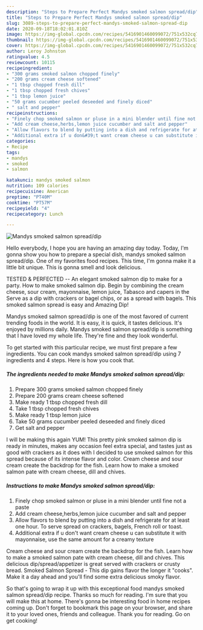```yaml
---
description: "Steps to Prepare Perfect Mandys smoked salmon spread/dip"
title: "Steps to Prepare Perfect Mandys smoked salmon spread/dip"
slug: 3089-steps-to-prepare-perfect-mandys-smoked-salmon-spread-dip
date: 2020-09-18T18:02:01.810Z
image: https://img-global.cpcdn.com/recipes/5416901460099072/751x532cq70/mandys-smoked-salmon-spreaddip-recipe-main-photo.jpg
thumbnail: https://img-global.cpcdn.com/recipes/5416901460099072/751x532cq70/mandys-smoked-salmon-spreaddip-recipe-main-photo.jpg
cover: https://img-global.cpcdn.com/recipes/5416901460099072/751x532cq70/mandys-smoked-salmon-spreaddip-recipe-main-photo.jpg
author: Leroy Johnston
ratingvalue: 4.5
reviewcount: 10115
recipeingredient:
- "300 grams smoked salmon chopped finely"
- "200 grams cream cheese softened"
- "1 tbsp chopped fresh dill"
- "1 tbsp chopped fresh chives"
- "1 tbsp lemon juice"
- "50 grams cucumber peeled deseeded and finely diced"
- " salt and pepper"
recipeinstructions:
- "Finely chop smoked salmon or pluse in a mini blender until fine not a paste"
- "Add cream cheese,herbs,lemon juice cucumber and salt and pepper"
- "Allow flavors to blend by putting into a dish and refrigerate for at least one hour. To serve spread on crackers, bagels, French roll or toast."
- "Additional extra if u don&#39;t want cream cheese u can substitute it with mayonnaise, use the same amount for a creamy texture"
categories:
- Recipe
tags:
- mandys
- smoked
- salmon

katakunci: mandys smoked salmon 
nutrition: 109 calories
recipecuisine: American
preptime: "PT40M"
cooktime: "PT57M"
recipeyield: "4"
recipecategory: Lunch

---
```



![Mandys smoked salmon spread/dip](https://img-global.cpcdn.com/recipes/5416901460099072/751x532cq70/mandys-smoked-salmon-spreaddip-recipe-main-photo.jpg)

Hello everybody, I hope you are having an amazing day today. Today, I'm gonna show you how to prepare a special dish, mandys smoked salmon spread/dip. One of my favorites food recipes. This time, I'm gonna make it a little bit unique. This is gonna smell and look delicious.

TESTED &amp; PERFECTED -- An elegant smoked salmon dip to make for a party. How to make smoked salmon dip. Begin by combining the cream cheese, sour cream, mayonnaise, lemon juice, Tabasco and capers in the Serve as a dip with crackers or bagel chips, or as a spread with bagels. This smoked salmon spread is easy and Amazing Dip!

Mandys smoked salmon spread/dip is one of the most favored of current trending foods in the world. It is easy, it is quick, it tastes delicious. It's enjoyed by millions daily. Mandys smoked salmon spread/dip is something that I have loved my whole life. They're fine and they look wonderful.


To get started with this particular recipe, we must first prepare a few ingredients. You can cook mandys smoked salmon spread/dip using 7 ingredients and 4 steps. Here is how you cook that.

<!--inarticleads1-->

##### The ingredients needed to make Mandys smoked salmon spread/dip:

1. Prepare 300 grams smoked salmon chopped finely
1. Prepare 200 grams cream cheese softened
1. Make ready 1 tbsp chopped fresh dill
1. Take 1 tbsp chopped fresh chives
1. Make ready 1 tbsp lemon juice
1. Take 50 grams cucumber peeled deseeded and finely diced
1. Get  salt and pepper


I will be making this again YUM! This pretty pink smoked salmon dip is ready in minutes, makes any occasion feel extra special, and tastes just as good with crackers as it does with I decided to use smoked salmon for this spread because of its intense flavor and color. Cream cheese and sour cream create the backdrop for the fish. Learn how to make a smoked salmon pate with cream cheese, dill and chives. 

<!--inarticleads2-->

##### Instructions to make Mandys smoked salmon spread/dip:

1. Finely chop smoked salmon or pluse in a mini blender until fine not a paste
1. Add cream cheese,herbs,lemon juice cucumber and salt and pepper
1. Allow flavors to blend by putting into a dish and refrigerate for at least one hour. To serve spread on crackers, bagels, French roll or toast.
1. Additional extra if u don&#39;t want cream cheese u can substitute it with mayonnaise, use the same amount for a creamy texture


Cream cheese and sour cream create the backdrop for the fish. Learn how to make a smoked salmon pate with cream cheese, dill and chives. This delicious dip/spread/appetizer is great served with crackers or crusty bread. Smoked Salmon Spread - This dip gains flavor the longer it &#34;cooks&#34;. Make it a day ahead and you&#39;ll find some extra delicious smoky flavor. 

So that's going to wrap it up with this exceptional food mandys smoked salmon spread/dip recipe. Thanks so much for reading. I'm sure that you will make this at home. There's gonna be interesting food in home recipes coming up. Don't forget to bookmark this page on your browser, and share it to your loved ones, friends and colleague. Thank you for reading. Go on get cooking!

